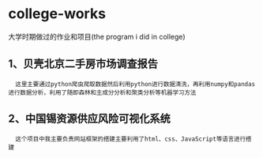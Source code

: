 # college-works
大学时期做过的作业和项目(the program i did in college)
## 1、贝壳北京二手房市场调查报告
      这里主要通过python爬虫爬取数据然后利用python进行数据清洗，再利用numpy和pandas进行数据分析，利用了随即森林和主成分分析和聚类分析等机器学习方法
## 2、中国锡资源供应风险可视化系统
      这个项目中我主要负责网站框架的搭建主要利用了html、css、JavaScript等语言进行搭建
